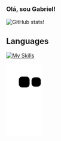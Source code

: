 ###                                                                   Olá, sou Gabriel!
![GitHub stats](https://github-readme-stats.vercel.app/api?username=GabrielBBarros&show_icons=true&theme=cobalt)!

## Languages

[![My Skills](https://skillicons.dev/icons?i=py,js,html,css,mysql,php,java,react)](https://skillicons.dev)


![snake gif](https://github.com/GabrielBBarros/GabrielBBarros/blob/output/github-contribution-grid-snake.svg)
